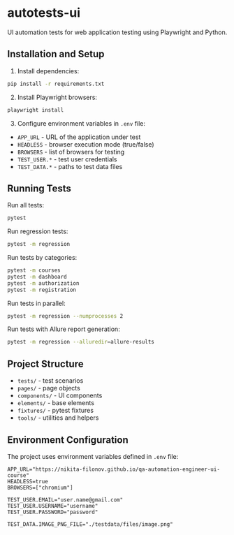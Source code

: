 # autotests-ui

UI automation tests for web application testing using Playwright and Python.

## Installation and Setup

1. Install dependencies:
```bash
pip install -r requirements.txt
```

2. Install Playwright browsers:
```bash
playwright install
```

3. Configure environment variables in `.env` file:
- `APP_URL` - URL of the application under test
- `HEADLESS` - browser execution mode (true/false)
- `BROWSERS` - list of browsers for testing
- `TEST_USER.*` - test user credentials
- `TEST_DATA.*` - paths to test data files

## Running Tests

Run all tests:
```bash
pytest
```

Run regression tests:
```bash
pytest -m regression
```

Run tests by categories:
```bash
pytest -m courses
pytest -m dashboard
pytest -m authorization
pytest -m registration
```

Run tests in parallel:
```bash
pytest -m regression --numprocesses 2
```

Run tests with Allure report generation:
```bash
pytest -m regression --alluredir=allure-results
```

## Project Structure

- `tests/` - test scenarios
- `pages/` - page objects
- `components/` - UI components
- `elements/` - base elements
- `fixtures/` - pytest fixtures
- `tools/` - utilities and helpers

## Environment Configuration

The project uses environment variables defined in `.env` file:

```properties
APP_URL="https://nikita-filonov.github.io/qa-automation-engineer-ui-course"
HEADLESS=true
BROWSERS=["chromium"]

TEST_USER.EMAIL="user.name@gmail.com"
TEST_USER.USERNAME="username"
TEST_USER.PASSWORD="password"

TEST_DATA.IMAGE_PNG_FILE="./testdata/files/image.png"
```

